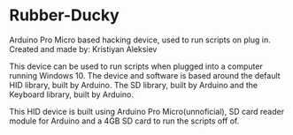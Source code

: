 # Rubber-Ducky
Arduino Pro Micro based hacking device, used to run scripts on plug in. Created and made by: Kristiyan Aleksiev


This device can be used to run scripts when plugged into a computer running Windows 10.
The device and software is based around the default HID library, built by Arduino. The SD library, built by Arduino and the Keyboard library, built by Arduino.

This HID device is built using Arduino Pro Micro(unnoficial), SD card reader module for Arduino and a 4GB SD card to run the scripts off of.

